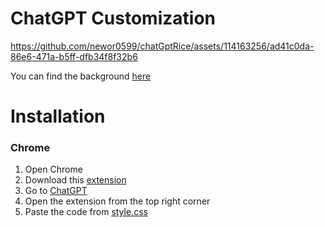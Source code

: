 # ChatGPT Customization




https://github.com/newor0599/chatGptRice/assets/114163256/ad41c0da-86e6-471a-b5ff-dfb34f8f32b6







You can find the background [here](https://64.media.tumblr.com/3e570496c39c50fcac1184ca5fba6004/tumblr_piwmfy6Auo1rnbw6mo1_1280.gif)

# Installation
### Chrome
1. Open Chrome
2. Download this [extension](https://chromewebstore.google.com/detail/live-custom-cssjs-injecto/gamgadbdliolbhjdcfjjpjfjhgfnckbp)
3. Go to [ChatGPT](https://chat.openai.com/)
4. Open the extension from the top right corner
5. Paste the code from [style.css](https://github.com/newor0599/chatGptRice/blob/main/style.css)
